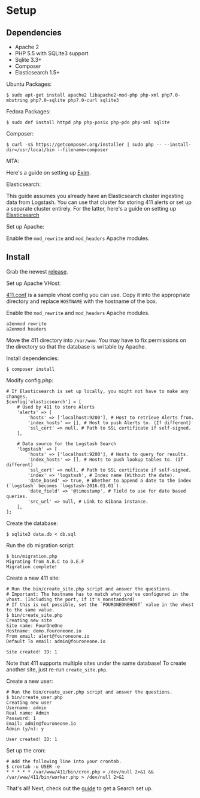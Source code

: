 Setup
=====

Dependencies
------------

- Apache 2
- PHP 5.5 with SQLite3 support
- Sqlite 3.3+
- Composer
- Elasticsearch 1.5+

Ubuntu Packages:
```
$ sudo apt-get install apache2 libapache2-mod-php php-xml php7.0-mbstring php7.0-sqlite php7.0-curl sqlite3
```

Fedora Packages:
```
$ sudo dnf install httpd php php-posix php-pdo php-xml sqlite
```

Composer:
```
$ curl -sS https://getcomposer.org/installer | sudo php -- --install-dir=/usr/local/bin --filename=composer
```

MTA:

Here's a guide on setting up [Exim](https://www.digitalocean.com/community/tutorials/how-to-install-the-send-only-mail-server-exim-on-ubuntu-12-04).

Elasticsearch:

This guide assumes you already have an Elasticsearch cluster ingesting data from Logstash. You can use that cluster for storing 411 alerts or set up a separate cluster entirely. For the latter, here's a guide on setting up [Elasticsearch](https://www.digitalocean.com/community/tutorials/how-to-install-elasticsearch-on-an-ubuntu-vps)


Set up Apache:

Enable the `mod_rewrite` and `mod_headers` Apache modules.

Install
-------

Grab the newest [release](https://github.com/etsy/411/releases).

Set up Apache VHost:

[411.conf](/411.conf) is a sample vhost config you can use. Copy it into the appropriate directory and replace `HOSTNAME` with the hostname of the box.

Enable the `mod_rewrite` and `mod_headers` Apache modules.
```
a2enmod rewrite
a2enmod headers
```

Move the 411 directory into `/var/www`. You may have to fix permissions on the directory so that the database is writable by Apache.

Install dependencies:
```
$ composer install
```

Modify config.php:
```
# If Elasticsearch is set up locally, you might not have to make any changes.
$config['elasticsearch'] = [
    # Used by 411 to store Alerts
    'alerts' => [
        'hosts' => ['localhost:9200'], # Host to retrieve Alerts from.
        'index_hosts' => [], # Host to push Alerts to. (If different)
        'ssl_cert' => null, # Path to SSL certificate if self-signed.
    ],

    # Data source for the Logstash Search
    'logstash' => [
        'hosts' => ['localhost:9200'], # Hosts to query for results.
        'index_hosts' => [], # Hosts to push lookup tables to. (If different)
        'ssl_cert' => null, # Path to SSL certificate if self-signed.
        'index' => 'logstash', # Index name (Without the date).
        'date_based' => true, # Whether to append a date to the index (`logstash` becomes `logstash-2016.01.01`).
        'date_field' => '@timestamp', # Field to use for date based queries.
        'src_url' => null, # Link to Kibana instance.
    ],
];
```

Create the database:
```
$ sqlite3 data.db < db.sql
```

Run the db migration script:
```
$ bin/migration.php
Migrating from A.B.C to D.E.F
Migration complete!
```

Create a new 411 site:
```
# Run the bin/create_site.php script and answer the questions.
# Important: The hostname has to match what you've configured in the vhost. (Including the port, if it's nonstandard)
# If this is not possible, set the `FOURONEONEHOST` value in the vhost to the same value.
$ bin/create_site.php
Creating new site
Site name: FourOneOne
Hostname: demo.fouroneone.io
From email: alert@fouroneone.io
Default To email: admin@fouroneone.io

Site created! ID: 1
```

Note that 411 supports multiple sites under the same database! To create another site, just re-run `create_site.php`.

Create a new user:
```
# Run the bin/create_user.php script and answer the questions.
$ bin/create_user.php
Creating new user
Username: admin
Real name: Admin
Password: 1
Email: admin@fouroneone.io
Admin (y/n): y

User created! ID: 1
```

Set up the cron:
```
# Add the following line into your crontab.
$ crontab -u USER -e
* * * * * /var/www/411/bin/cron.php > /dev/null 2>&1 && /var/www/411/bin/worker.php > /dev/null 2>&1
```

That's all! Next, check out the [guide](/docs/GettingStarted.md) to get a Search set up.
